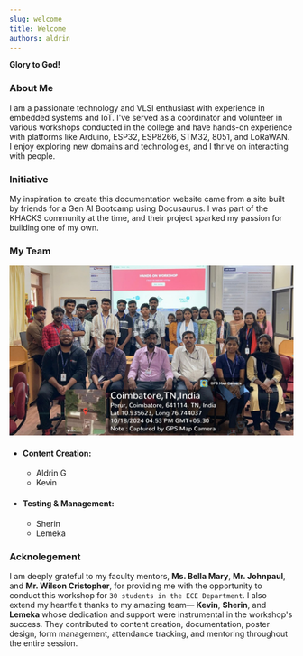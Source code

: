 ```yaml
---
slug: welcome
title: Welcome
authors: aldrin
---
```


**Glory to God!**

### About Me
I am a passionate technology and VLSI enthusiast with experience in embedded systems and IoT. I've served as a coordinator and volunteer in various workshops conducted in the college and have hands-on experience with platforms like Arduino, ESP32, ESP8266, STM32, 8051, and LoRaWAN. I enjoy exploring new domains and technologies, and I thrive on interacting with people.

<!-- truncate -->

### Initiative
My inspiration to create this documentation website came from a site built by friends for a Gen AI Bootcamp using Docusaurus. I was part of the KHACKS community at the time, and their project sparked my passion for building one of my own.

### My Team

![Docusaurus Plushie](./images/team.jpg)

- #### Content Creation:
    - Aldrin G
    - Kevin

- #### Testing & Management:
    - Sherin
    - Lemeka

### Acknolegement

I am deeply grateful to my faculty mentors, **Ms. Bella Mary**, **Mr. Johnpaul**, and **Mr. Wilson Cristopher**, for providing me with the opportunity to conduct this workshop for `30 students in the ECE Department`. I also extend my heartfelt thanks to my amazing team— **Kevin**, **Sherin**, and **Lemeka** whose dedication and support were instrumental in the workshop's success. They contributed to content creation, documentation, poster design, form management, attendance tracking, and mentoring throughout the entire session.